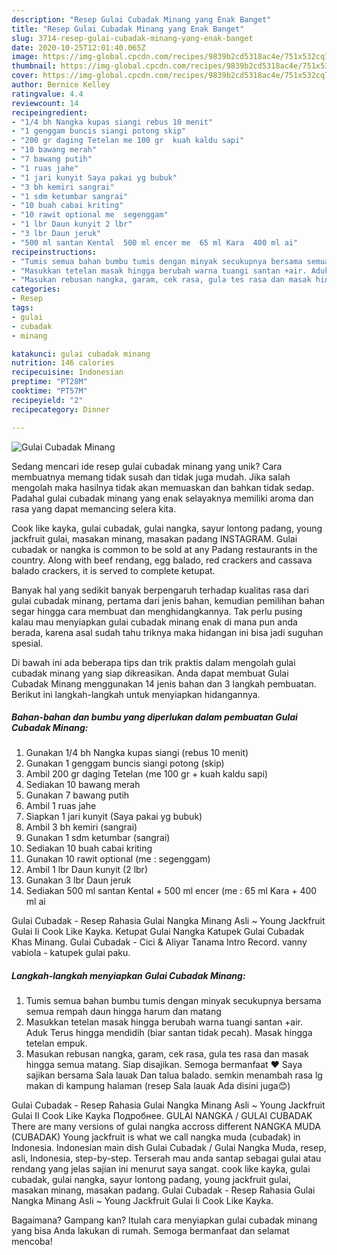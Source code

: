 ```yaml
---
description: "Resep Gulai Cubadak Minang yang Enak Banget"
title: "Resep Gulai Cubadak Minang yang Enak Banget"
slug: 3714-resep-gulai-cubadak-minang-yang-enak-banget
date: 2020-10-25T12:01:40.065Z
image: https://img-global.cpcdn.com/recipes/9839b2cd5318ac4e/751x532cq70/gulai-cubadak-minang-foto-resep-utama.jpg
thumbnail: https://img-global.cpcdn.com/recipes/9839b2cd5318ac4e/751x532cq70/gulai-cubadak-minang-foto-resep-utama.jpg
cover: https://img-global.cpcdn.com/recipes/9839b2cd5318ac4e/751x532cq70/gulai-cubadak-minang-foto-resep-utama.jpg
author: Bernice Kelley
ratingvalue: 4.4
reviewcount: 14
recipeingredient:
- "1/4 bh Nangka kupas siangi rebus 10 menit"
- "1 genggam buncis siangi potong skip"
- "200 gr daging Tetelan me 100 gr  kuah kaldu sapi"
- "10 bawang merah"
- "7 bawang putih"
- "1 ruas jahe"
- "1 jari kunyit Saya pakai yg bubuk"
- "3 bh kemiri sangrai"
- "1 sdm ketumbar sangrai"
- "10 buah cabai kriting"
- "10 rawit optional me  segenggam"
- "1 lbr Daun kunyit 2 lbr"
- "3 lbr Daun jeruk"
- "500 ml santan Kental  500 ml encer me  65 ml Kara  400 ml ai"
recipeinstructions:
- "Tumis semua bahan bumbu tumis dengan minyak secukupnya bersama semua rempah daun hingga harum dan matang"
- "Masukkan tetelan masak hingga berubah warna tuangi santan +air. Aduk Terus hingga mendidih (biar santan tidak pecah). Masak hingga tetelan empuk."
- "Masukan rebusan nangka, garam, cek rasa, gula tes rasa dan masak hingga semua matang. Siap disajikan. Semoga bermanfaat ❤️ Saya sajikan bersama Sala lauak Dan talua balado. semkin menambah rasa lg makan di kampung halaman (resep Sala lauak Ada disini juga😊)"
categories:
- Resep
tags:
- gulai
- cubadak
- minang

katakunci: gulai cubadak minang 
nutrition: 146 calories
recipecuisine: Indonesian
preptime: "PT28M"
cooktime: "PT57M"
recipeyield: "2"
recipecategory: Dinner

---
```



![Gulai Cubadak Minang](https://img-global.cpcdn.com/recipes/9839b2cd5318ac4e/751x532cq70/gulai-cubadak-minang-foto-resep-utama.jpg)

Sedang mencari ide resep gulai cubadak minang yang unik? Cara membuatnya memang tidak susah dan tidak juga mudah. Jika salah mengolah maka hasilnya tidak akan memuaskan dan bahkan tidak sedap. Padahal gulai cubadak minang yang enak selayaknya memiliki aroma dan rasa yang dapat memancing selera kita.

Cook like kayka, gulai cubadak, gulai nangka, sayur lontong padang, young jackfruit gulai, masakan minang, masakan padang INSTAGRAM. Gulai cubadak or nangka is common to be sold at any Padang restaurants in the country. Along with beef rendang, egg balado, red crackers and cassava balado crackers, it is served to complete ketupat.

Banyak hal yang sedikit banyak berpengaruh terhadap kualitas rasa dari gulai cubadak minang, pertama dari jenis bahan, kemudian pemilihan bahan segar hingga cara membuat dan menghidangkannya. Tak perlu pusing kalau mau menyiapkan gulai cubadak minang enak di mana pun anda berada, karena asal sudah tahu triknya maka hidangan ini bisa jadi suguhan spesial.


Di bawah ini ada beberapa tips dan trik praktis dalam mengolah gulai cubadak minang yang siap dikreasikan. Anda dapat membuat Gulai Cubadak Minang menggunakan 14 jenis bahan dan 3 langkah pembuatan. Berikut ini langkah-langkah untuk menyiapkan hidangannya.

<!--inarticleads1-->

##### Bahan-bahan dan bumbu yang diperlukan dalam pembuatan Gulai Cubadak Minang:

1. Gunakan 1/4 bh Nangka kupas siangi (rebus 10 menit)
1. Gunakan 1 genggam buncis siangi potong (skip)
1. Ambil 200 gr daging Tetelan (me 100 gr + kuah kaldu sapi)
1. Sediakan 10 bawang merah
1. Gunakan 7 bawang putih
1. Ambil 1 ruas jahe
1. Siapkan 1 jari kunyit (Saya pakai yg bubuk)
1. Ambil 3 bh kemiri (sangrai)
1. Gunakan 1 sdm ketumbar (sangrai)
1. Sediakan 10 buah cabai kriting
1. Gunakan 10 rawit optional (me : segenggam)
1. Ambil 1 lbr Daun kunyit (2 lbr)
1. Gunakan 3 lbr Daun jeruk
1. Sediakan 500 ml santan Kental + 500 ml encer (me : 65 ml Kara + 400 ml ai


Gulai Cubadak - Resep Rahasia Gulai Nangka Minang Asli ~ Young Jackfruit Gulai Ii Cook Like Kayka. Ketupat Gulai Nangka Katupek Gulai Cubadak Khas Minang. Gulai Cubadak - Cici &amp; Aliyar Tanama Intro Record. vanny vabiola - katupek gulai paku. 

<!--inarticleads2-->

##### Langkah-langkah menyiapkan Gulai Cubadak Minang:

1. Tumis semua bahan bumbu tumis dengan minyak secukupnya bersama semua rempah daun hingga harum dan matang
1. Masukkan tetelan masak hingga berubah warna tuangi santan +air. Aduk Terus hingga mendidih (biar santan tidak pecah). Masak hingga tetelan empuk.
1. Masukan rebusan nangka, garam, cek rasa, gula tes rasa dan masak hingga semua matang. Siap disajikan. Semoga bermanfaat ❤️ Saya sajikan bersama Sala lauak Dan talua balado. semkin menambah rasa lg makan di kampung halaman (resep Sala lauak Ada disini juga😊)


Gulai Cubadak - Resep Rahasia Gulai Nangka Minang Asli ~ Young Jackfruit Gulai II Cook Like Kayka Подробнее. GULAI NANGKA / GULAI CUBADAK There are many versions of gulai nangka accross different NANGKA MUDA (CUBADAK) Young jackfruit is what we call nangka muda (cubadak) in Indonesia. Indonesian main dish Gulai Cubadak / Gulai Nangka Muda, resep, asli, Indonesia, step-by-step. Terserah mau anda santap sebagai gulai atau rendang yang jelas sajian ini menurut saya sangat. cook like kayka, gulai cubadak, gulai nangka, sayur lontong padang, young jackfruit gulai, masakan minang, masakan padang. Gulai Cubadak - Resep Rahasia Gulai Nangka Minang Asli ~ Young Jackfruit Gulai Ii Cook Like Kayka. 

Bagaimana? Gampang kan? Itulah cara menyiapkan gulai cubadak minang yang bisa Anda lakukan di rumah. Semoga bermanfaat dan selamat mencoba!
